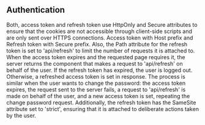 ## Authentication

Both, access token and refresh token use HttpOnly and Secure attributes to ensure that the cookies are not accessible through client-side scripts and are only sent over HTTPS connections. Access token with Host prefix and Refresh token with Secure prefix. Also, the Path attribute for the refresh token is set to 'api/refresh' to limit the number of requests it is attached to. When the access token expires and the requested page requires it, the server returns the component that makes a request to 'api/refresh' on behalf of the user. If the refresh token has expired, the user is logged out. Otherwise, a refreshed access token is set in response. The process is similar when the user wants to change the password: the access token expires, the request sent to the server fails, a request to 'api/refresh' is made on behalf of the user, and a new access token is set, repeating the change password request. Additionally, the refresh token has the SameSite attribute set to 'strict', ensuring that it is attached to deliberate actions taken by the user.

